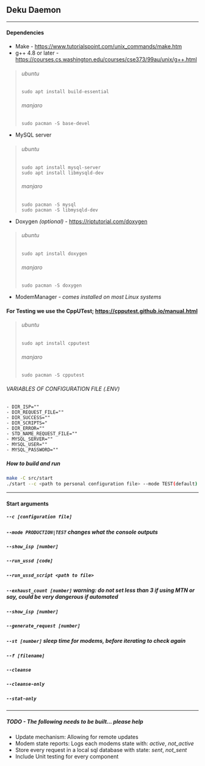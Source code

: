 ## Deku Daemon
---
#### Dependencies
- Make - https://www.tutorialspoint.com/unix_commands/make.htm
- g++ 4.8 or later - https://courses.cs.washington.edu/courses/cse373/99au/unix/g++.html
> ###### ubuntu
> `sudo apt install build-essential`
> ###### manjaro
> `sudo pacman -S base-devel`
- MySQL server
 > ###### ubuntu
> `sudo apt install mysql-server`\
> `sudo apt install libmysqld-dev`
> ###### manjaro
> `sudo pacman -S mysql`\
> `sudo pacman -S libmysqld-dev`
- Doxygen _(optional)_ - https://riptutorial.com/doxygen
 > ###### ubuntu
> `sudo apt install doxygen`
> ###### manjaro
> `sudo pacman -S doxygen`
- ModemManager - _comes installed on most Linux systems_

#### For Testing we use the CppUTest; https://cpputest.github.io/manual.html
> ###### ubuntu
> `sudo apt install cpputest`
> ###### manjaro
> `sudo pacman -S cpputest`

###### VARIABLES OF CONFIGURATION FILE (.ENV)
```env
- DIR_ISP=""
- DIR_REQUEST_FILE=""
- DIR_SUCCESS=""
- DIR_SCRIPTS="
- DIR_ERROR=""
- STD_NAME_REQUEST_FILE=""
- MYSQL_SERVER=""
- MYSQL_USER=""
- MYSQL_PASSWORD=""
```
##### How to build and run
```bash
make -C src/start
./start --c <path to personal configuration file> --mode TEST(default)|PRODUCTION
```
---
#### Start arguments
##### `--c [configuration file]`
##### `--mode PRODUCTION|TEST` _changes what the console outputs_
##### `--show_isp [number]`
##### `--run_ussd [code]`
##### `--run_ussd_script <path to file>`
##### `--exhaust_count [number]` _warning: do not set less than 3 if using MTN or say, could be very dangerous if automated_
##### `--show_isp [number]`
##### `--generate_request [number]`
##### `--st [number]` _sleep time for modems, before iterating to check again_
##### `--f [filename]`
##### `--cleanse`
##### `--cleanse-only`
##### `--stat-only`

---
##### TODO - The following needs to be built... please help
- Update mechanism: Allowing for remote updates
- Modem state reports: Logs each modems state with: _active_, _not_active_
- Store every request in a local sql database with state: _sent_, _not_sent_
- Include Unit testing for every component
